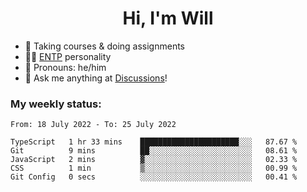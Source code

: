 <h1 align="center">Hi, I'm Will</h1>


-   :seedling: Taking courses & doing assignments
-   :man_scientist: [ENTP](https://www.16personalities.com/entp-personality) personality
-   :man: Pronouns: he/him
-   :thought_balloon: Ask me anything at [Discussions](https://github.com/willjoje/willjoje/discussions/new)!

### My weekly status:
<!--START_SECTION:waka-->

```text
From: 18 July 2022 - To: 25 July 2022

TypeScript   1 hr 33 mins    ██████████████████████░░░   87.67 %
Git          9 mins          ██░░░░░░░░░░░░░░░░░░░░░░░   08.61 %
JavaScript   2 mins          ▓░░░░░░░░░░░░░░░░░░░░░░░░   02.33 %
CSS          1 min           ▒░░░░░░░░░░░░░░░░░░░░░░░░   00.99 %
Git Config   0 secs          ░░░░░░░░░░░░░░░░░░░░░░░░░   00.41 %
```

<!--END_SECTION:waka-->
